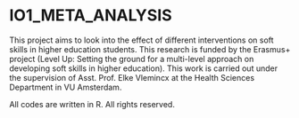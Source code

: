 # IO1_META_ANALYSIS
This project aims to look into the effect of different interventions on soft skills in higher education students. This research is funded by the Erasmus+ project (Level Up: Setting the ground for a multi-level approach on developing soft skills in higher education). This work is carried out under the supervision of Asst. Prof. Elke Vlemincx at the Health Sciences Department in VU Amsterdam.

All codes are written in R. All rights reserved.

